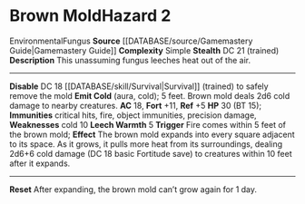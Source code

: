 ﻿---
ac: '18'
complexity: Simple
fortitude: '+11'
hazard_type: Environmental
hp: 30 (BT 15)
id: '35'
immunity:
- critical hits
- fire
- object immunities
- precision damage
level: '2'
name: Brown Mold
rarity: Common
reflex: '+5'
source: '[[DATABASE/source/Gamemastery Guide|Gamemastery Guide]]'
trait:
- '[[DATABASE/trait/Environmental|Environmental]]'
- '[[DATABASE/trait/Fungus|Fungus]]'
type: Hazard
weakness:
- cold 10

---
# Brown Mold<span class="item-type">Hazard 2</span>

<span class="item-trait">Environmental</span><span class="item-trait">Fungus</span>
**Source** [[DATABASE/source/Gamemastery Guide|Gamemastery Guide]]
**Complexity** Simple
**Stealth** DC 21 (trained)
**Description** This unassuming fungus leeches heat out of the air.

---
**Disable** DC 18 [[DATABASE/skill/Survival|Survival]] (trained) to safely remove the mold
**Emit Cold** (aura, cold); 5 feet. Brown mold deals 2d6 cold damage to nearby creatures.
**AC** 18, **Fort** +11, **Ref** +5
**HP** 30 (BT 15); **Immunities** critical hits, fire, object immunities, precision damage, **Weaknesses** cold 10
**Leech Warmth** <span class="action-icon">5</span> **Trigger** Fire comes within 5 feet of the brown mold; **Effect** The brown mold expands into every square adjacent to its space. As it grows, it pulls more heat from its surroundings, dealing 2d6+6 cold damage (DC 18 basic Fortitude save) to creatures within 10 feet after it expands.

---
**Reset** After expanding, the brown mold can’t grow again for 1 day.